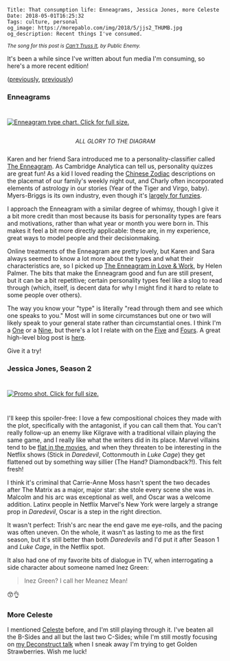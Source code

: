     Title: That consumption life: Enneagrams, Jessica Jones, more Celeste
    Date: 2018-05-01T16:25:32
    Tags: culture, personal
    og_image: https://morepablo.com/img/2018/5/jjs2_THUMB.jpg
    og_description: Recent things I've consumed.

<small><em>The song for this post is <a href="https://www.youtube.com/watch?v=am9BqZ6eA5c">Can't Truss It</a>, by Public Enemy.</em></small>

It's been a while since I've written about fun media I'm consuming, so here's a
more recent edition!

([previously][1], [previously][2])

### Enneagrams

<div class="caption-img-block" style="margin: 25px auto">
<a href="/img/2018/5/enneagram.png" target="blank"><img src="/img/2018/5/enneagram_THUMB.png" alt="Enneagram type chart. Click for full size." style="margin: 15px auto;" /></a>
<p style="font-style: italic; text-align: center; font-size: small">ALL GLORY TO THE DIAGRAM</p>
</div>

Karen and her friend Sara introduced me to a personality-classifier called [The
Enneagram][8]. As Cambridge Analytica can tell us, personality quizzes are great
fun! As a kid I loved reading the [Chinese Zodiac][3] descriptions on the
placemat of our family's weekly night out, and Charly often incorporated
elements of astrology in our stories (Year of the Tiger and Virgo, baby).
Myers-Briggs is its own industry, even though it's [largely for funzies][4].

I approach the Enneagram with a similar degree of whimsy, though I give it a bit more
credit than most because its basis for personality types are fears and
motivations, rather than what year or month you were born in. This makes it feel
a bit more directly applicable: these are, in my experience, great ways to model
people and their decisionmaking.

Online treatments of the Enneagram are pretty lovely, but Karen and Sara always
seemed to know a lot more about the types and what their characteristics are, so
I picked up [The Enneagram in Love & Work][13], by Helen Palmer. The bits that
make the Enneagram good and fun are still present, but it can be a bit
repetitive; certain personality types feel like a slog to read through (which,
itself, is decent data for why I might find it hard to relate to some people
over others).

The way you know your "type" is literally "read through them and see which one
speaks to you." Most will in some circumstances but one or two will likely speak
to your general state rather than circumstantial ones. I think I'm a [One][10]
or a [Nine][9], but there's a lot I relate with on the [Five][11] and [Fours][12].
A great high-level blog post is [here][14].

Give it a try!

### Jessica Jones, Season 2

<div class="caption-img-block" style="margin: 25px auto">
<a href="/img/2018/5/jjs2.jpg" target="blank">
<img src="/img/2018/5/jjs2_THUMB.jpg" alt="Promo shot. Click for full size." style="margin: 15px auto;" />
</a>
</div>

I'll keep this spoiler-free: I love a few compositional choices they made with
the plot, specifically with the antagonist, if you can call them that. You can't
really follow-up an enemy like Kilgrave with a traditional villain playing the
same game, and I really like what the writers did in its place. Marvel villains
tend to be [flat in the movies][7], and when they threaten to be interesting in
the Netflix shows (Stick in _Daredevil_, Cottonmouth in _Luke Cage_) they get
flattened out by something way sillier (The Hand? Diamondback?!). This felt
fresh!

I think it's criminal that Carrie-Anne Moss hasn't spent the two decades after
The Matrix as a major, major star: she stole every scene she was in. Malcolm and
his arc was exceptional as well, and Oscar was a welcome addition. Latinx people
in Netflix Marvel's New York were largely a strange prop in _Daredevil_, Oscar
is a step in the right direction.

It wasn't perfect: Trish's arc near the end gave me eye-rolls, and the pacing
was often uneven. On the whole, it wasn't as lasting to me as the first season,
but it's still better than both _Daredevils_ and I'd put it after Season 1 and
_Luke Cage_, in the Netflix spot.

It also had one of my favorite bits of dialogue in TV, when interrogating a side
character about someone named Inez Green:

> Inez Green? I call her Meanez Mean!

😙👌

### More Celeste

I mentioned [Celeste][5] before, and I'm still playing through it. I've beaten
all the B-Sides and all but the last two C-Sides; while I'm still mostly
focusing on [my Deconstruct talk][6] when I sneak away I'm trying to get Golden
Strawberries. Wish me luck!


   [1]: /2018/03/earth-celeste-avatar.html
   [2]: /2018/01/that-consumption-life-culture-lectures.html
   [3]: https://en.wikipedia.org/wiki/Chinese_zodiac
   [4]: https://www.vox.com/2014/7/15/5881947/myers-briggs-personality-test-meaningless
   [5]: http://www.celestegame.com/
   [6]: /2018/04/deconstruct-and-donuts.html
   [7]: https://www.vox.com/culture/2017/11/8/16559940/thor-ragnarok-villain-hela-problem
   [8]: https://www.enneagraminstitute.com/how-the-enneagram-system-works/
   [9]: https://www.enneagraminstitute.com/type-9
   [10]: https://www.enneagraminstitute.com/type-1
   [11]: https://www.enneagraminstitute.com/type-5
   [12]: https://www.enneagraminstitute.com/type-4
   [13]: https://www.amazon.com/Enneagram-Love-Work-Understanding-Relationships/dp/0062507214
   [14]: http://sarahadowney.com/2017/10/31/enneagram-startup-founders/
